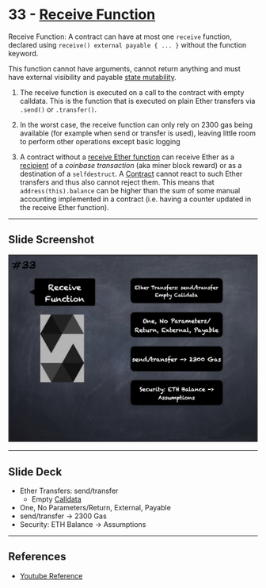 # 33 - [Receive Function](Receive%20Function.md)
Receive Function: A contract can have at most one `receive` function, declared using `receive() external payable { ... }` without the function keyword. 

This function cannot have arguments, cannot return anything and must have external visibility and payable [state mutability](State%20Mutability.md).

1.  The receive function is executed on a call to the contract with empty calldata. This is the function that is executed on plain Ether transfers via `.send()` or `.transfer()`.
    
2.  In the worst case, the receive function can only rely on 2300 gas being available (for example when send or transfer is used), leaving little room to perform other operations except basic logging
    
3.  A contract without a [receive Ether function](Receive%20Function.md) can receive Ether as a [recipient](../Ethereum101/Recipient.md) of a *coinbase transaction* (aka miner block reward) or as a destination of a `selfdestruct`. A [Contract](Contract.md) cannot react to such Ether transfers and thus also cannot reject them. This means that `address(this).balance` can be higher than the sum of some manual accounting implemented in a contract (i.e. having a counter updated in the receive Ether function).

___
## Slide Screenshot
![033.png](../images/solidity101/033.png)
___
## Slide Deck
- Ether Transfers: send/transfer
	- Empty [Calldata](../Ethereum101/Calldata.md)
- One, No Parameters/Return, External, Payable
- send/transfer -> 2300 Gas
- Security: ETH Balance -> Assumptions
___
## References
- [Youtube Reference](https://youtu.be/TCl1IcGl_3I?t=1126)


